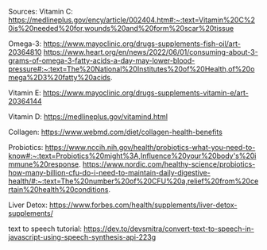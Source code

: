 Sources:
Vitamin C: https://medlineplus.gov/ency/article/002404.htm#:~:text=Vitamin%20C%20is%20needed%20for,wounds%20and%20form%20scar%20tissue

Omega-3: https://www.mayoclinic.org/drugs-supplements-fish-oil/art-20364810
https://www.heart.org/en/news/2022/06/01/consuming-about-3-grams-of-omega-3-fatty-acids-a-day-may-lower-blood-pressure#:~:text=The%20National%20Institutes%20of%20Health,of%20omega%2D3%20fatty%20acids.

Vitamin E: https://www.mayoclinic.org/drugs-supplements-vitamin-e/art-20364144

Vitamin D: https://medlineplus.gov/vitamind.html

Collagen: https://www.webmd.com/diet/collagen-health-benefits

Probiotics: https://www.nccih.nih.gov/health/probiotics-what-you-need-to-know#:~:text=Probiotics%20might%3A,Influence%20your%20body's%20immune%20response.
https://www.nordic.com/healthy-science/probiotics-how-many-billion-cfu-do-i-need-to-maintain-daily-digestive-health/#:~:text=The%20number%20of%20CFU%20a,relief%20from%20certain%20health%20conditions.

Liver Detox: https://www.forbes.com/health/supplements/liver-detox-supplements/


text to speech tutorial:
https://dev.to/devsmitra/convert-text-to-speech-in-javascript-using-speech-synthesis-api-223g





